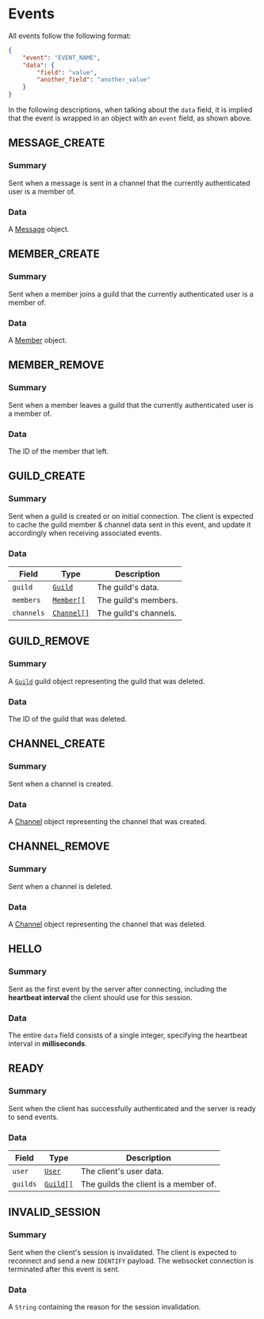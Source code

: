 # Events

All events follow the following format:

```json
{
    "event": "EVENT_NAME",
    "data": {
        "field": "value",
        "another_field": "another_value"
    }
}
```

In the following descriptions, when talking about the `data` field, it is implied that the event is wrapped in an object with an `event` field, as shown above.

## MESSAGE_CREATE

### Summary

Sent when a message is sent in a channel that the currently authenticated user is a member of.

### Data

A [Message](../objects/message.md) object.

## MEMBER_CREATE

### Summary

Sent when a member joins a guild that the currently authenticated user is a member of.

### Data

A [Member](../objects/member.md) object.

## MEMBER_REMOVE

### Summary

Sent when a member leaves a guild that the currently authenticated user is a member of.

### Data

The ID of the member that left.

## GUILD_CREATE

### Summary

Sent when a guild is created or on initial connection. The client is expected to cache the guild member & channel data sent in this event, and update it accordingly when receiving associated events.

### Data

| Field | Type | Description |
| --- | --- | --- |
| `guild` | [`Guild`](../objects/guild.md) | The guild's data. |
| `members` | [`Member[]`](../objects/member.md) | The guild's members. |
| `channels` | [`Channel[]`](../objects/channel.md) | The guild's channels. |

## GUILD_REMOVE

### Summary

A [`Guild`](../objects/guild.md) guild object representing the guild that was deleted.

### Data

The ID of the guild that was deleted.

## CHANNEL_CREATE

### Summary

Sent when a channel is created.

### Data

A [Channel](../objects/channel.md) object representing the channel that was created.

## CHANNEL_REMOVE

### Summary

Sent when a channel is deleted.

### Data

A [Channel](../objects/channel.md) object representing the channel that was deleted.

## HELLO

### Summary

Sent as the first event by the server after connecting, including the **heartbeat interval** the client should use for this session.

### Data

The entire `data` field consists of a single integer, specifying the heartbeat interval in **milliseconds**.

## READY

### Summary

Sent when the client has successfully authenticated and the server is ready to send events.

### Data

| Field | Type | Description |
| --- | --- | --- |
| `user` | [`User`](../objects/user.md) | The client's user data. |
| `guilds` | [`Guild[]`](../objects/guild.md) | The guilds the client is a member of. |

## INVALID_SESSION

### Summary

Sent when the client's session is invalidated. The client is expected to reconnect and send a new `IDENTIFY` payload. The websocket connection is terminated after this event is sent.

### Data

A `String` containing the reason for the session invalidation.
